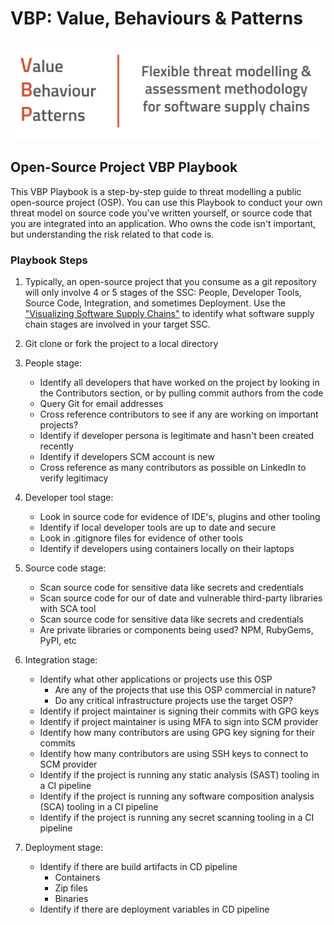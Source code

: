 # VBP: Value, Behaviours & Patterns

![VBP-banner.png](images/VBP-banner.png)

## Open-Source Project VBP Playbook

This VBP Playbook is a step-by-step guide to threat modelling a public open-source project (OSP).  You can use this Playbook to conduct your own threat model on source code you've written yourself, or source code that you are integrated into an application.  Who owns the code isn't important, but understanding the risk related to that code is.

### Playbook Steps

1. Typically, an open-source project that you consume as a git repository will only involve 4 or 5 stages of the SSC: People, Developer Tools, Source Code, Integration, and sometimes Deployment.  Use the ["Visualizing Software Supply Chains"](https://github.com/SecureStackCo/visualizing-software-supply-chain) to identify what software supply chain stages are involved in your target SSC.

2. Git clone or fork the project to a local directory

3. People stage:
	- Identify all developers that have worked on the project by looking in the Contributors section, or by pulling commit authors from the code
	- Query Git for email addresses 
	- Cross reference contributors to see if any are working on important projects?
	- Identify if developer persona is legitimate and hasn't been created recently
	- Identify if developers SCM account is new
	- Cross reference as many contributors as possible on LinkedIn to verify legitimacy

4. Developer tool stage:
	- Look in source code for evidence of IDE's, plugins and other tooling 
	- Identify if local developer tools are up to date and secure
	- Look in .gitignore files for evidence of other tools
	- Identify if developers using containers locally on their laptops

5. Source code stage:
	- Scan source code for sensitive data like secrets and credentials
	- Scan source code for our of date and vulnerable third-party libraries with SCA tool
	- Scan source code for sensitive data like secrets and credentials
	- Are private libraries or components being used?  NPM, RubyGems, PyPI, etc

7. Integration stage:
	- Identify what other applications or projects use this OSP
		- Are any of the projects that use this OSP commercial in nature? 
		- Do any critical infrastructure projects use the target OSP?
	- Identify if project maintainer is signing their commits with GPG keys
	- Identify if project maintainer is using MFA to sign into SCM provider
	- Identify how many contributors are using GPG key signing for their commits
	- Identify how many contributors are using SSH keys to connect to SCM provider
	- Identify if the project is running any static analysis (SAST) tooling in a CI pipeline
	- Identify if the project is running any software composition analysis (SCA) tooling in a CI pipeline
	- Identify if the project is running any secret scanning tooling in a CI pipeline

8. Deployment stage:
	- Identify if there are build artifacts in CD pipeline
		- Containers
		- Zip files
		- Binaries
	- Identify if there are deployment variables in CD pipeline

	
